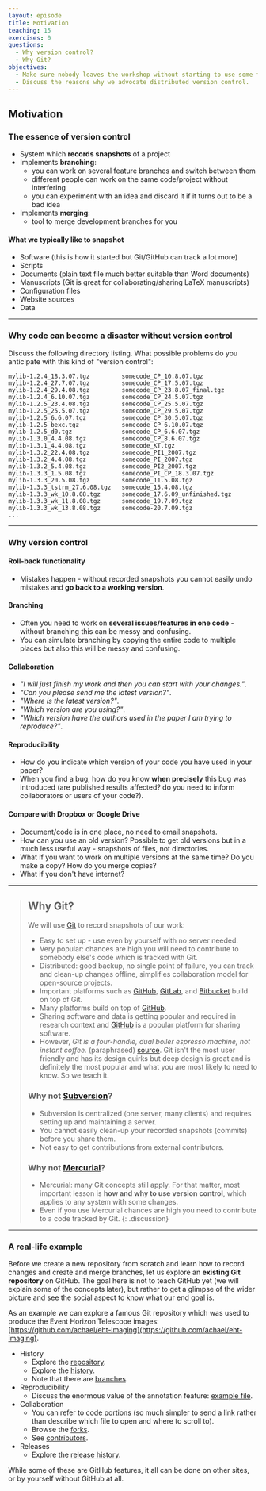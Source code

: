 ```yaml
---
layout: episode
title: Motivation
teaching: 15
exercises: 0
questions:
  - Why version control?
  - Why Git?
objectives:
  - Make sure nobody leaves the workshop without starting to use some form of version control.
  - Discuss the reasons why we advocate distributed version control.
---
```


## Motivation

### The essence of version control

- System which **records snapshots** of a project
- Implements **branching**:
  - you can work on several feature branches and switch between them
  - different people can work on the same code/project without interfering
  - you can experiment with an idea and discard it if it turns out to be a bad idea
- Implements **merging**:
  - tool to merge development branches for you


#### What we typically like to snapshot

- Software (this is how it started but Git/GitHub can track a lot more)
- Scripts
- Documents (plain text file much better suitable than Word documents)
- Manuscripts (Git is great for collaborating/sharing LaTeX manuscripts)
- Configuration files
- Website sources
- Data

---

### Why code can become a disaster without version control

Discuss the following directory listing. What possible problems
do you anticipate with this kind of "version control":

```shell
mylib-1.2.4_18.3.07.tgz         somecode_CP_10.8.07.tgz
mylib-1.2.4_27.7.07.tgz         somecode_CP_17.5.07.tgz
mylib-1.2.4_29.4.08.tgz         somecode_CP_23.8.07_final.tgz
mylib-1.2.4_6.10.07.tgz         somecode_CP_24.5.07.tgz
mylib-1.2.5_23.4.08.tgz         somecode_CP_25.5.07.tgz
mylib-1.2.5_25.5.07.tgz         somecode_CP_29.5.07.tgz
mylib-1.2.5_6.6.07.tgz          somecode_CP_30.5.07.tgz
mylib-1.2.5_bexc.tgz            somecode_CP_6.10.07.tgz
mylib-1.2.5_d0.tgz              somecode_CP_6.6.07.tgz
mylib-1.3.0_4.4.08.tgz          somecode_CP_8.6.07.tgz
mylib-1.3.1_4.4.08.tgz          somecode_KT.tgz
mylib-1.3.2_22.4.08.tgz         somecode_PI1_2007.tgz
mylib-1.3.2_4.4.08.tgz          somecode_PI_2007.tgz
mylib-1.3.2_5.4.08.tgz          somecode_PI2_2007.tgz
mylib-1.3.3_1.5.08.tgz          somecode_PI_CP_18.3.07.tgz
mylib-1.3.3_20.5.08.tgz         somecode_11.5.08.tgz
mylib-1.3.3_tstrm_27.6.08.tgz   somecode_15.4.08.tgz
mylib-1.3.3_wk_10.8.08.tgz      somecode_17.6.09_unfinished.tgz
mylib-1.3.3_wk_11.8.08.tgz      somecode_19.7.09.tgz
mylib-1.3.3_wk_13.8.08.tgz      somecode-20.7.09.tgz
...
```
---

### Why version control

#### Roll-back functionality

- Mistakes happen - without recorded snapshots you cannot easily undo mistakes and **go back to a working version**.


#### Branching

- Often you need to work on **several issues/features in one code** - without branching this can be messy and confusing.
- You can simulate branching by copying the entire code to multiple places but also this will be messy and confusing.


#### Collaboration

- *"I will just finish my work and then you can start with your changes."*.
- *"Can you please send me the latest version?"*.
- *"Where is the latest version?"*.
- *"Which version are you using?"*.
- *"Which version have the authors used in the paper I am trying to reproduce?"*.


#### Reproducibility

- How do you indicate which version of your code you have used in your paper?
- When you find a bug, how do you know **when precisely** this bug was introduced
  (are published results affected? do you need to inform collaborators or users of your code?).


#### Compare with Dropbox or Google Drive

- Document/code is in one place, no need to email snapshots.
- How can you use an old version? Possible to get old versions but in a much less useful way - snapshots of files, not directories.
- What if you want to work on multiple versions at the same time? Do you make a copy? How do you merge copies?
- What if you don't have internet?

---

> ## Why Git?
>
> We will use [Git](https://git-scm.com) to record snapshots of our work:
> - Easy to set up - use even by yourself with no server needed.
> - Very popular: chances are high you will need to contribute to somebody else's code which is tracked with Git.
> - Distributed: good backup, no single point of failure, you can track and clean-up changes offline, simplifies collaboration model for open-source projects.
> - Important platforms such as [GitHub](https://github.com), [GitLab](https://gitlab.com), and [Bitbucket](https://bitbucket.org)
>   build on top of Git.
> - Many platforms build on top of [GitHub](https://github.com).
> - Sharing software and data is getting popular and required in research context
>   and [GitHub](https://github.com) is a popular platform for sharing software.
> - However, *Git is a four-handle, dual boiler espresso machine, not instant coffee.* (paraphrased) [source](https://stevebennett.me/2012/02/24/10-things-i-hate-about-git/).
>   Git isn't the most user friendly and has its design quirks but deep design
>   is great and is definitely the most popular and what you are most likely to
>   need to know. So we teach it.
>
>
> ### Why not [Subversion](https://subversion.apache.org)?
>
> - Subversion is centralized (one server, many clients) and requires setting up and maintaining a server.
> - You cannot easily clean-up your recorded snapshots (commits) before you share them.
> - Not easy to get contributions from external contributors.
>
>
> ### Why not [Mercurial](https://www.mercurial-scm.org)?
>
> - Mercurial: many Git concepts still apply. For that matter, most important
>   lesson is **how and why to use version control**, which applies to any system
>   with some changes.
> - Even if you use Mercurial chances are high you need to contribute to a code tracked by Git.
{: .discussion}

---

### A real-life example

Before we create a new repository from scratch and learn how to record changes
and create and merge branches, let us explore an **existing Git repository** on
GitHub.  The goal here is not to teach GitHub yet (we will explain some of the
concepts later), but rather to get a glimpse of the wider picture and see the
social aspect to know what our end goal is.

As an example we can explore a famous Git repository which was used
to produce the Event Horizon Telescope images: [https://github.com/achael/eht-imaging](https://github.com/achael/eht-imaging).

- History
  - Explore the [repository](https://github.com/achael/eht-imaging).
  - Explore the [history](https://github.com/achael/eht-imaging/commits/main).
  - Note that there are [branches](https://github.com/achael/eht-imaging/network).
- Reproducibility
  - Discuss the enormous value of the annotation feature: [example file](https://github.com/achael/eht-imaging/blame/main/ehtim/imaging/starwarps.py).
- Collaboration
  - You can refer to [code portions](https://github.com/achael/eht-imaging/blob/31361ab62c5718b08612fc75e409795f004f5071/ehtim/imaging/starwarps.py#L66-L75)
    (so much simpler to send a link rather than describe which file to open and where to scroll to).
  - Browse the [forks](https://github.com/achael/eht-imaging/network/members).
  - See [contributors](https://github.com/achael/eht-imaging/graphs/contributors).
- Releases
  - Explore the [release history](https://github.com/achael/eht-imaging/releases).

While some of these are GitHub features, it all can be done on other sites, or
by yourself without GitHub at all.
